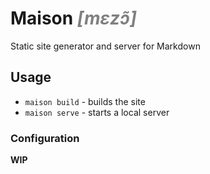 # Maison <i style="color:grey;">[mɛzɔ̃]</i>

Static site generator and server for Markdown

## Usage

- `maison build` - builds the site
- `maison serve` - starts a local server

### Configuration

**WIP**
